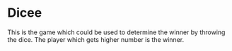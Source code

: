 # Dicee
This is the game which could be used to determine the winner by throwing the dice. The player which gets higher number is the winner.
